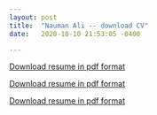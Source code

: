 ```yaml
---
layout: post
title:  "Nauman Ali -- download CV"
date:   2020-10-10 21:53:05 -0400

---
```



[Download resume in pdf format](https://naumanali.online/2020/10/11/nomz_portfolio/assets/Nauman-Ali-resume-2020.pdf)

[Download resume in pdf format]({{https://naumanali.online}}/nomz_portfolio/assets/Nauman-Ali-resume-2020.pdf)

[Download resume in pdf format](https://github.com/naumanali929/nomz_portfolio/raw/4cedfaf44d2964f7fb47177916b650de480a5c19/assets/Nauman-Ali-resume-2020.pdf)
